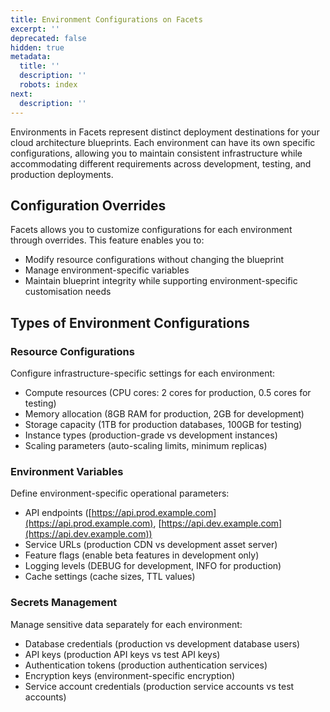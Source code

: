 ```yaml
---
title: Environment Configurations on Facets
excerpt: ''
deprecated: false
hidden: true
metadata:
  title: ''
  description: ''
  robots: index
next:
  description: ''
---
```

Environments in Facets represent distinct deployment destinations for your cloud architecture blueprints. Each environment can have its own specific configurations, allowing you to maintain consistent infrastructure while accommodating different requirements across development, testing, and production deployments.

## Configuration Overrides

Facets allows you to customize configurations for each environment through overrides. This feature enables you to:

* Modify resource configurations without changing the blueprint
* Manage environment-specific variables
* Maintain blueprint integrity while supporting environment-specific customisation needs

## Types of Environment Configurations

### Resource Configurations

Configure infrastructure-specific settings for each environment:

* Compute resources (CPU cores: 2 cores for production, 0.5 cores for testing)
* Memory allocation (8GB RAM for production, 2GB for development)
* Storage capacity (1TB for production databases, 100GB for testing)
* Instance types (production-grade vs development instances)
* Scaling parameters (auto-scaling limits, minimum replicas)

### Environment Variables

Define environment-specific operational parameters:

* API endpoints ([https://api.prod.example.com](https://api.prod.example.com), [https://api.dev.example.com](https://api.dev.example.com))
* Service URLs (production CDN vs development asset server)
* Feature flags (enable beta features in development only)
* Logging levels (DEBUG for development, INFO for production)
* Cache settings (cache sizes, TTL values)

### Secrets Management

Manage sensitive data separately for each environment:

* Database credentials (production vs development database users)
* API keys (production API keys vs test API keys)
* Authentication tokens (production authentication services)
* Encryption keys (environment-specific encryption)
* Service account credentials (production service accounts vs test accounts)
